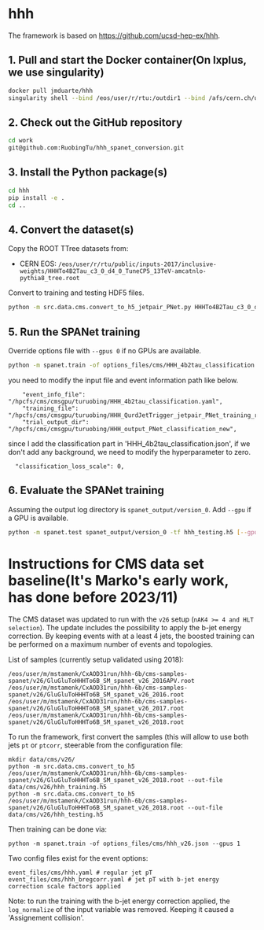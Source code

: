 # hhh
The framework is based on https://github.com/ucsd-hep-ex/hhh.

## 1. Pull and start the Docker container(On lxplus, we use singularity)
```bash
docker pull jmduarte/hhh
singularity shell --bind /eos/user/r/rtu:/outdir1 --bind /afs/cern.ch/user/r/rtu:/outputdir /eos/user/r/rtu/hhh_latest.sif
```

## 2. Check out the GitHub repository
```bash
cd work
git@github.com:RuobingTu/hhh_spanet_conversion.git
```

## 3. Install the Python package(s)
```bash
cd hhh
pip install -e .
cd ..
```

## 4. Convert the dataset(s)
Copy the ROOT TTree datasets from:
- CERN EOS: `/eos/user/r/rtu/public/inputs-2017/inclusive-weights/HHHTo4B2Tau_c3_0_d4_0_TuneCP5_13TeV-amcatnlo-pythia8_tree.root`


Convert to training and testing HDF5 files.
```bash
python -m src.data.cms.convert_to_h5_jetpair_PNet.py HHHTo4B2Tau_c3_0_d4_0_TuneCP5_13TeV-amcatnlo-pythia8_tree.root --out-file hhh_training.h5
```

## 5. Run the SPANet training
Override options file with `--gpus 0` if no GPUs are available.
```bash
python -m spanet.train -of options_files/cms/HHH_4b2tau_classification.json [--gpus 0]
```
you need to modify the input file and event information path like below.
```
    "event_info_file": "/hpcfs/cms/cmsgpu/turuobing/HHH_4b2tau_classification.yaml",
    "training_file": "/hpcfs/cms/cmsgpu/turuobing/HHH_QurdJetTrigger_jetpair_PNet_training_random.h5",
    "trial_output_dir": "/hpcfs/cms/cmsgpu/turuobing/HHH_output_PNet_classification_new",
```

since I add the classification part in 'HHH_4b2tau_classification.json', if we don't add any background, we need to modify the hyperparameter to zero.
```
  "classification_loss_scale": 0,
```

## 6. Evaluate the SPANet training
Assuming the output log directory is `spanet_output/version_0`.
Add `--gpu` if a GPU is available.
```bash
python -m spanet.test spanet_output/version_0 -tf hhh_testing.h5 [--gpu]
```


# Instructions for CMS data set baseline(It's Marko's early work, has done before 2023/11)
The CMS dataset was updated to run with the `v26` setup (`nAK4 >= 4 and HLT selection`). The update includes the possibility to apply the b-jet energy correction. By keeping events with at a least 4 jets, the boosted training can be performed on a maximum number of events and topologies.

List of samples (currently setup validated using 2018):
```
/eos/user/m/mstamenk/CxAOD31run/hhh-6b/cms-samples-spanet/v26/GluGluToHHHTo6B_SM_spanet_v26_2016APV.root
/eos/user/m/mstamenk/CxAOD31run/hhh-6b/cms-samples-spanet/v26/GluGluToHHHTo6B_SM_spanet_v26_2016.root
/eos/user/m/mstamenk/CxAOD31run/hhh-6b/cms-samples-spanet/v26/GluGluToHHHTo6B_SM_spanet_v26_2017.root
/eos/user/m/mstamenk/CxAOD31run/hhh-6b/cms-samples-spanet/v26/GluGluToHHHTo6B_SM_spanet_v26_2018.root
```

To run the framework, first convert the samples (this will allow to use both jets `pt` or `ptcorr`, steerable from the configuration file:
```
mkdir data/cms/v26/
python -m src.data.cms.convert_to_h5 /eos/user/m/mstamenk/CxAOD31run/hhh-6b/cms-samples-spanet/v26/GluGluToHHHTo6B_SM_spanet_v26_2018.root --out-file data/cms/v26/hhh_training.h5
python -m src.data.cms.convert_to_h5 /eos/user/m/mstamenk/CxAOD31run/hhh-6b/cms-samples-spanet/v26/GluGluToHHHTo6B_SM_spanet_v26_2018.root --out-file data/cms/v26/hhh_testing.h5
```

Then training can be done via:

```
python -m spanet.train -of options_files/cms/hhh_v26.json --gpus 1
```

Two config files exist for the event options:
```
event_files/cms/hhh.yaml # regular jet pT
event_files/cms/hhh_bregcorr.yaml # jet pT with b-jet energy correction scale factors applied
```

Note: to run the training with the b-jet energy correction applied, the `log_normalize` of the input variable was removed. Keeping it caused a 'Assignement collision'.
